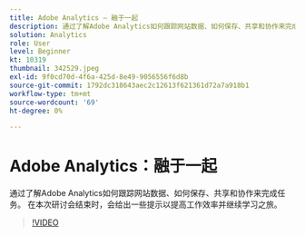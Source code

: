 ```yaml
---
title: Adobe Analytics — 融于一起
description: 通过了解Adobe Analytics如何跟踪网站数据、如何保存、共享和协作来完成任务。 在本次研讨会结束时，将提供一些提高生产力的提示。
solution: Analytics
role: User
level: Beginner
kt: 10319
thumbnail: 342529.jpeg
exl-id: 9f0cd70d-4f6a-425d-8e49-9056556f6d8b
source-git-commit: 1792dc318643aec2c12613f621361d72a7a918b1
workflow-type: tm+mt
source-wordcount: '69'
ht-degree: 0%

---
```


# Adobe Analytics：融于一起

通过了解Adobe Analytics如何跟踪网站数据、如何保存、共享和协作来完成任务。 在本次研讨会结束时，会给出一些提示以提高工作效率并继续学习之旅。

>[!VIDEO](https://video.tv.adobe.com/v/342529/?quality=12&learn=on)
